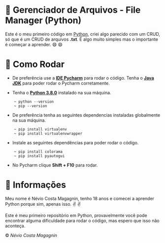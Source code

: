 # :snake: Gerenciador de Arquivos - File Manager (Python)

Este é o meu primeiro código em [Python](https://www.python.org/ "Clique e acesse agora!"), criei algo parecido com um CRUD, só que é um CRUD de arquivos **.txt**. É algo muito simples mas o importante é começar a aprender. :smile: :smile:

# :wrench: Como Rodar

* De preferência use a **[IDE Pycharm](https://www.jetbrains.com/pt-br/pycharm/download/#section=windows "Clique e acesse agora!")** para rodar o código. Tenha o **[Java JDK](https://www.oracle.com/technetwork/pt/java/javase/downloads/index.html "Clique e acesse agora!")** para poder rodar o Pycharm corretamente.

* Tenha o **[Python 3.8.0](https://www.python.org/downloads/release/python-380/ "Clique e acesse agora!")** instalado na sua máquina.
````
    ~ python --version
    ~ pip --version
````

* De preferência tenha as seguintes dependencias instaladas globalmente na sua máquina.
````
    ~ pip install virtualenv
    ~ pip install virtualenvwrapper
```` 

* Instale as seguintes dependências para poder rodar o código.
````
    ~ pip install colorama
    ~ pip install pyautogui
````

* No Pycharm clique **Shift + F10** para rodar. 

# :pushpin: Informações

Meu nome é Névio Costa Magagnin, tenho 18 anos e comecei a aprender Python porque sim, apenas isso. :v: :v:

Este é meu primeiro repositório em Python, provavelmente você pode encontrar alguma dificuldade para rodar o código, mas espero que isso não aconteça.

:copyright: *Névio Costa Magagnin*